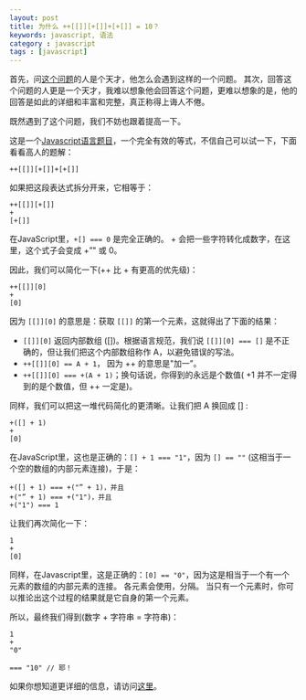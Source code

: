 ```yaml
---
layout: post
title: 为什么 ++[[]][+[]]+[+[]] = 10？
keywords: javascript, 语法
category : javascript
tags : [javascript]
---
```


首先，问[这个问题][1]的人是个天才，他怎么会遇到这样的一个问题。
其次，回答这个问题的人更是一个天才，我难以想象他会回答这个问题，更难以想象的是，他的回答是如此的详细和丰富和完整，真正称得上诲人不倦。

既然遇到了这个问题，我们不妨也跟着提高一下。

这是一个[Javascript语言题目](http://justjavac.com/javascript/2012/04/05/you-dont-know-javascript)，一个完全有效的等式，不信自己可以试一下，下面看看高人的题解：

    ++[[]][+[]]+[+[]]

如果把这段表达式拆分开来，它相等于：

    ++[[]][+[]]
    +
    [+[]]

在JavaScript里，`+[] === 0` 是完全正确的。 + 会把一些字符转化成数字，在这里，这个式子会变成 +”" 或 0。

因此，我们可以简化一下(++ 比 + 有更高的优先级)：

    ++[[]][0]
    +
    [0]

因为 `[[]][0]` 的意思是：获取 `[[]]` 的第一个元素，这就得出了下面的结果：

* `[[]][0]` 返回内部数组 ([])。根据语言规范，我们说 `[[]][0] === []` 是不正确的，但让我们把这个内部数组称作 A，以避免错误的写法。 
* `++[[]][0] == A + 1`， 因为 ++ 的意思是"加一”。 
* `++[[]][0] === +(A + 1)`；换句话说，你得到的永远是个数值( +1 并不一定得到的是个数值，但 ++ 一定是)。 

同样，我们可以把这一堆代码简化的更清晰。让我们把 A 换回成 [] :

    +([] + 1)
    +
    [0]

在JavaScript里，这也是正确的：`[] + 1 === "1"`，因为 `[] == ""` (这相当于一个空的数组的内部元素连接)，于是：

    +([] + 1) === +("” + 1)，并且 
    +("” + 1) === +("1")，并且 
    +("1") === 1 

让我们再次简化一下：

    1
    +
    [0]

同样，在Javascript里，这是正确的：`[0] == "0"`，因为这是相当于一个有一个元素的数组的内部元素的连接。
各元素会使用，分隔。
当只有一个元素时，你可以推论出这个过程的结果就是它自身的第一个元素。

所以，最终我们得到(数字 + 字符串 = 字符串)：

    1
    +
    "0"

    === "10" // 耶！

如果你想知道更详细的信息，请访问[这里][1]。

[1]: http://stackoverflow.com/questions/7202157/can-you-explain-why-10
